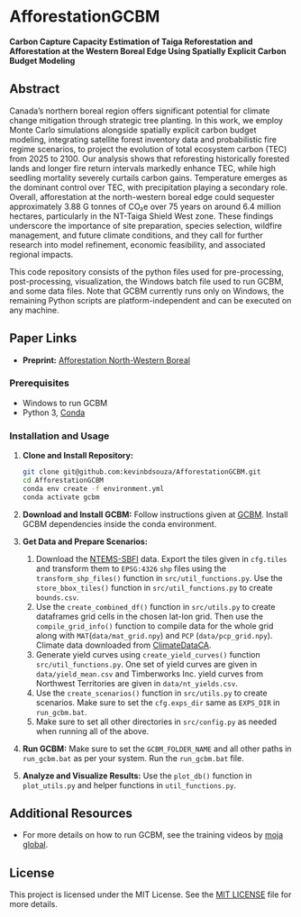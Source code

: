# AfforestationGCBM
**Carbon Capture Capacity Estimation of Taiga Reforestation and Afforestation at the 
Western Boreal Edge Using Spatially Explicit Carbon Budget Modeling**

## Abstract
Canada’s northern boreal region offers significant potential for climate change mitigation through 
strategic tree planting. In this work, we employ Monte Carlo simulations alongside 
spatially explicit carbon budget modeling, integrating satellite forest inventory data 
and probabilistic fire regime scenarios, to project the evolution of total ecosystem 
carbon (TEC) from 2025 to 2100. Our analysis shows that reforesting historically 
forested lands and longer fire return intervals markedly enhance TEC, while high seedling 
mortality severely curtails carbon gains. Temperature emerges as the dominant control over TEC, 
with precipitation playing a secondary role. Overall, afforestation at the north-western 
boreal edge could sequester approximately 3.88 G tonnes of CO₂e over 75 years on around 
6.4 million hectares, particularly in the NT-Taiga Shield West zone. 
These findings underscore the importance of site preparation, species selection, 
wildfire management, and future climate conditions, and they call for further research 
into model refinement, economic feasibility, and associated regional impacts.

This code repository consists of the python files used for pre-processing, post-processing, 
visualization, the Windows batch file used to run GCBM, and some data files. 
Note that GCBM currently runs only on Windows, the remaining Python scripts are platform-independent 
and can be executed on any machine.

## Paper Links
- **Preprint:** [Afforestation North-Western Boreal](#)

### Prerequisites
- Windows to run GCBM 
- Python 3, [Conda](https://docs.conda.io/en/latest/) 

### Installation and Usage 

1. **Clone and Install Repository:**
   ```bash
   git clone git@github.com:kevinbdsouza/AfforestationGCBM.git
   cd AfforestationGCBM
   conda env create -f environment.yml
   conda activate gcbm
   ```
   
2. **Download and Install GCBM:** Follow instructions given at [GCBM](https://natural-resources.canada.ca/climate-change/climate-change-impacts-forests/generic-carbon-budget-model). 
   Install GCBM dependencies inside the conda environment. 

3. **Get Data and Prepare Scenarios:** 
   1. Download the [NTEMS-SBFI](https://opendata.nfis.org/mapserver/nfis-change_eng.html) data. 
      Export the tiles given in `cfg.tiles` and transform them to `EPSG:4326` `shp` files using 
      the `transform_shp_files()` function in `src/util_functions.py`. Use the 
      `store_bbox_tiles()` function in `src/util_functions.py` to create `bounds.csv`. 
   2. Use the `create_combined_df()` function in `src/utils.py` to create dataframes 
      grid cells in the chosen lat-lon grid. Then use the `compile_grid_info()` function
      to compile data for the whole grid along with `MAT`(`data/mat_grid.npy`) and 
      `PCP` (`data/pcp_grid.npy`). Climate data downloaded from [ClimateDataCA](https://climatedata.ca/download/?var=tg_mean).
   3. Generate yield curves using `create_yield_curves()` function `src/util_functions.py`. 
      One set of yield curves are given in `data/yield_mean.csv` and Timberworks Inc. 
      yield curves from Northwest Territories are given in `data/nt_yields.csv`. 
   3. Use the `create_scenarios()` function in `src/utils.py` to create scenarios. 
      Make sure to set the `cfg.exps_dir` same as `EXPS_DIR` in `run_gcbm.bat`. 
   4. Make sure to set all other directories in `src/config.py` as needed when 
      running all of the above. 

4. **Run GCBM:** Make sure to set the `GCBM_FOLDER_NAME` and all other paths 
   in `run_gcbm.bat` as per your system. Run the `run_gcbm.bat` file. 

5. **Analyze and Visualize Results:** Use the `plot_db()` function in `plot_utils.py` and 
   helper functions in `util_functions.py`. 

## Additional Resources
- For more details on how to run GCBM, see the training videos by [moja global](https://www.youtube.com/playlist?list=PL_WECUlMWiUmZYoPHNn6RnMSia5Naj5gE).

## License
This project is licensed under the MIT License. See the [MIT LICENSE](https://github.com/kevinbdsouza/AfforestationGCBM/blob/main/LICENSE) file for more details.
